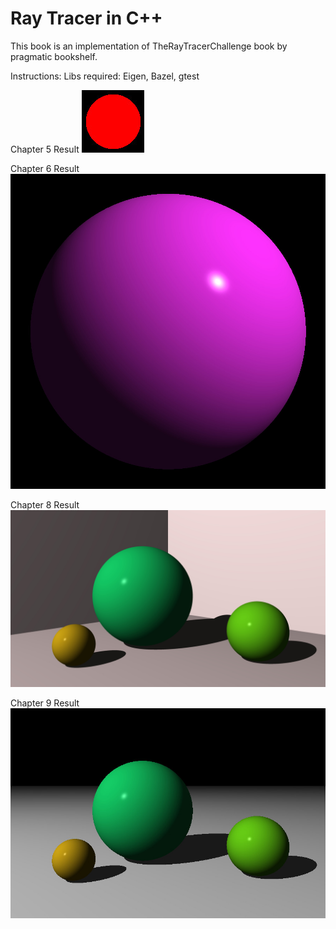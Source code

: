 # Ray Tracer in C++
This book is an implementation of TheRayTracerChallenge book by pragmatic bookshelf.

Instructions:
Libs required:
  Eigen, Bazel, gtest

Chapter 5 Result
![alt text](./TheRayTracerChallenge/tasks_results/chapter5.jpg?raw=true)

Chapter 6 Result
![alt text](./TheRayTracerChallenge/tasks_results/chapter6.jpg?raw=true)

Chapter 8 Result
![alt text](./TheRayTracerChallenge/tasks_results/chapter8.jpg?raw=true)

Chapter 9 Result
![alt text](./TheRayTracerChallenge/tasks_results/chapter9.jpg?raw=true)